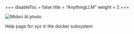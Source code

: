 +++
disableToc = false
title = "AnythingLLM"
weight = 2
+++

![Midori AI photo](https://tea-cup.midori-ai.xyz/download/logo_color1.png)

Help page for xyz in the docker subsystem